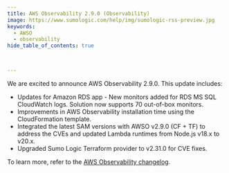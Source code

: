 ```yaml
---
title: AWS Observability 2.9.0 (Observability)
image: https://www.sumologic.com/help/img/sumologic-rss-preview.jpg
keywords:
  - AWSO
  - observability
hide_table_of_contents: true



---
```


We are excited to announce AWS Observability 2.9.0. This update includes: 

- Updates for Amazon RDS app - New monitors added for RDS MS SQL CloudWatch logs. Solution now supports 70 out-of-box monitors.
- Improvements in AWS Observability installation time using the CloudFormation template.
- Integrated the latest SAM versions with AWSO v2.9.0 (CF + TF) to address the CVEs and updated Lambda runtimes from Node.js v18.x to v20.x.
- Upgraded Sumo Logic Terraform provider to v2.31.0 for CVE fixes.

To learn more, refer to the [AWS Observability changelog](/docs/observability/aws/deploy-use-aws-observability/changelog/).